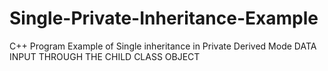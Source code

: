 # Single-Private-Inheritance-Example
C++ Program Example of Single inheritance in Private Derived Mode  DATA INPUT THROUGH THE  CHILD CLASS OBJECT
